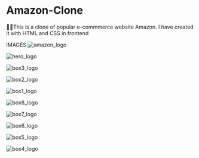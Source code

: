 # Amazon-Clone
🛒🛒This is a clone of popular e-commmerce website Amazon. I have created it with HTML and CSS in frontend

IMAGES
![amazon_logo](https://github.com/akhils0810/Amazon-Clone/assets/138143460/29183a14-459e-441b-a256-82b2f9993f55)

![hero_logo](https://github.com/akhils0810/Amazon-Clone/assets/138143460/85d67e74-682c-4af5-8fb0-5d713daef3bb)

![box3_logo](https://github.com/akhils0810/Amazon-Clone/assets/138143460/d5e4d855-bf02-49b4-8b0e-60479df5499e)

![box2_logo](https://github.com/akhils0810/Amazon-Clone/assets/138143460/3315172c-f58e-476e-b8cf-21073f6d640d)


![box1_logo](https://github.com/akhils0810/Amazon-Clone/assets/138143460/acef56d0-175b-49c8-b000-aab77dccf3bf)

![box8_logo](https://github.com/akhils0810/Amazon-Clone/assets/138143460/7b4aff2b-a1e7-49a3-a4fc-c560d5d81bbd)

![box7_logo](https://github.com/akhils0810/Amazon-Clone/assets/138143460/2eb44a4f-ef48-4679-b922-3aaf991c0190)

![box6_logo](https://github.com/akhils0810/Amazon-Clone/assets/138143460/de8ebc50-1d6d-4d56-bb7e-4d5a6f01e275)

![box5_logo](https://github.com/akhils0810/Amazon-Clone/assets/138143460/625955a5-f030-4339-b9da-0efe62994ad8)

![box4_logo](https://github.com/akhils0810/Amazon-Clone/assets/138143460/393c2d1d-247c-420e-a344-2371d630b91c)
